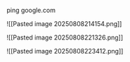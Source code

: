 


ping google.com

![[Pasted image 20250808214154.png]]

![[Pasted image 20250808221326.png]]

![[Pasted image 20250808223412.png]]

